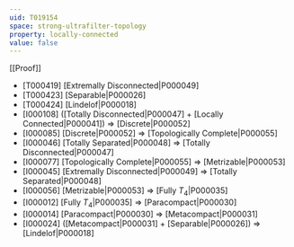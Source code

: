```yaml
---
uid: T019154
space: strong-ultrafilter-topology
property: locally-connected
value: false
---
```

[[Proof]]

* [T000419] [Extremally Disconnected|P000049]
* [T000423] [Separable|P000026]
* [T000424] [Lindelof|P000018]
* [I000108] ([Totally Disconnected|P000047] + [Locally Connected|P000041]) => [Discrete|P000052]
* [I000085] [Discrete|P000052] => [Topologically Complete|P000055]
* [I000046] [Totally Separated|P000048] => [Totally Disconnected|P000047]
* [I000077] [Topologically Complete|P000055] => [Metrizable|P000053]
* [I000045] [Extremally Disconnected|P000049] => [Totally Separated|P000048]
* [I000056] [Metrizable|P000053] => [Fully $T_4$|P000035]
* [I000012] [Fully $T_4$|P000035] => [Paracompact|P000030]
* [I000014] [Paracompact|P000030] => [Metacompact|P000031]
* [I000024] ([Metacompact|P000031] + [Separable|P000026]) => [Lindelof|P000018]

